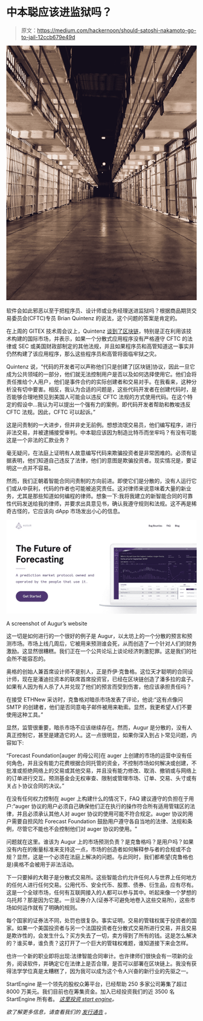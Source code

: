 # 中本聪应该进监狱吗？

> 原文：<https://medium.com/hackernoon/should-satoshi-nakamoto-go-to-jail-12ccb679e49d>

![](img/2a3b19e2267227b76d6f248d1c423846.png)

软件会如此邪恶以至于把程序员、设计师或业务经理送进监狱吗？根据商品期货交易委员会(CFTC)专员 Brian Quintenz 的说法，这个问题的答案是肯定的。

在上周的 GITEX 技术周会议上，Quintenz [谈到了区块链](https://www.cftc.gov/PressRoom/SpeechesTestimony/opaquintenz16)，特别是正在利用该技术构建的国际市场，并表示，如果一个分散式应用程序没有严格遵守 CFTC 的法律或 SEC 或美国财政部制定的其他法规，并且如果程序员和高管知道这一事实并仍然构建了该应用程序，那么这些程序员和高管将面临牢狱之灾。

Quintenz 说，“代码的开发者可以声称他们只是创建了[区块链]协议，因此一旦它成为公共领域的一部分，他们就无法控制用户是否以及如何选择使用它。他们会将责任推给个人用户，他们是事件合约的实际创建者和交易对手。在我看来，这种分析没有切中要害。相反，我认为合适的问题是，这些代码开发者在创建代码时，是否能够合理地预见到美国人可能会以违反 CFTC 法规的方式使用代码。在这个特定的假设中…我认为可以提出一个强有力的案例，即代码开发者帮助和教唆违反 CFTC 法规。因此，CFTC 可以起诉。”

这是问责制的一大进步，但并非史无前例。想想流氓交易员，他们编写程序，进行非法交易，并被逮捕接受审判。中本聪应该因为制造比特币而坐牢吗？有没有可能这是一个非法的汇款业务？

毫无疑问，在法庭上证明有人故意编写代码来欺骗投资者是非常困难的。必须有证据表明，他们知道自己违反了法律，他们的意图是欺骗投资者。现实情况是，要证明这一点并不容易。

然而，我们正朝着智能合同问责制的方向前进。即使它们是分散的，没有人运行它们或从中获利，代码的作者也可能被追究责任。这对律师来说意味着大量的新业务，尤其是那些知道如何编程的律师。想象一下:我将我建立的新智能合同的可靠性代码发送给我的律师，并要求出具意见书，确认我遵守规则和法规。这不再是稀奇古怪的，它应该向 dApp 市场发出小心的信息。

![](img/f4993b4f2b23330a1b696cce77759795.png)

A screenshot of Augur’s website

这一切是如何进行的一个很好的例子是 Augur，以太坊上的一个分散的预言和预测市场。市场上线几周后，它被用来预测谁会死，从而创造了一个针对人们的财务激励。这显然很糟糕。我们正在一个公共论坛上谈论经济刺激犯罪。这是我们的社会所不能容忍的。

奥格的创始人兼首席设计师不是别人，正是乔伊·克鲁格。这位天才聪明的合同设计师，现在是潘迪拉资本的联席首席投资官，已经在区块链创造了潘多拉的盒子。如果有人因为有人杀了人并兑现了他们的预言而受到伤害，他应该承担责任吗？

在接受 ETHNew 采访时，克鲁格对暗杀市场发表了评论，他说:“这有点像问 SMTP 的创建者，他们是否同意电子邮件被用来勒索。显然，我更希望人们不要使用这种工具。”

显然，监管很重要，暗杀市场不应该继续存在。然而，Augur 是分散的，没有人真正控制它，甚至是建造它的人。这一点很明显，如果你深入到占卜常见问题，内容如下:

“Forecast Foundation[auger 的母公司]在 auger 上创建的市场的运营中没有任何角色，并且没有能力花费根据合同托管的资金，不控制市场如何解决或创建，不批准或拒绝网络上的交易或其他交易，并且没有能力修改、取消、撤销或与网络上的订单进行交互。预测基金会无权审查、限制或管理市场、订单、交易、头寸或有关占卜协议合同的决议。”

在没有任何权力控制在 auger 上构建什么的情况下，FAQ 建议遵守的负担在于用户:“auger 协议的用户必须自己确保他们正在执行的操作符合所有适用管辖区的法律，并且必须承认其他人对 auger 协议的使用可能不符合规定。auger 协议的用户需要自担风险 Forecast Foundation 鼓励用户遵守各自当地的法律、法规和条例，尽管它不能也不会控制他们对 auger 协议的使用。"

问题就在这里。谁该为 Augur 上的市场预测负责？是克鲁格吗？是用户吗？如果没有内在的衡量标准来支持这一点，市场的创造者如何解释参与者的合规或不合规？显然，这是一个必须在法庭上解决的问题。与此同时，我们都希望(克鲁格也是)奥格不会被用于非法活动。

下一只要掉的大鞋子是分散式交易所。这些智能合约允许任何人与世界上任何地方的任何人进行任何交易。公用代币、安全代币、股票、债券、衍生品，应有尽有。这是一个全球市场，任何有互联网接入的人都可以参与其中。听起来像一个梦想的乌托邦？那是因为它是。一旦证券介入(证券不可避免地卷入这些交易所)，这些市场如何运作就有了明确的规则。

每个国家的证券法不同，处罚也很复杂。事实证明，交易的管辖权属于投资者的国家。如果一个美国投资者与另一个法国投资者在分散式交易所进行交易，并且交易是欺诈性的，会发生什么？买方失去了一切，卖方得到了所有的钱。这是怎么解决的？谁买单，谁负责？这打开了一个巨大的管辖权难题，谁知道接下来会怎样。

也许一个新的职业即将出现:法律智能合同审计。也许律师们很快会有一项新的业务，阅读软件，并确定它在法律上是否合理，是否可以部署在区块链上。我没有获得法学学位真是太糟糕了，因为我可以成为这个令人兴奋的新行业的先驱之一。

StartEngine 是一个领先的股权众筹平台，已经帮助 250 多家公司筹集了超过 8000 万美元。我们目前也在筹集资金。加入已经投资我们的近 3500 名 StartEngine 所有者。 [*这里投资 start engine*](https://www.startengine.com/own?utm_source=Medium)*。*

*欲了解更多信息，请查看我们的* [*发行通告*](https://www.sec.gov/Archives/edgar/data/1661779/000114420419013344/tv515967_253g2.htm) *。*